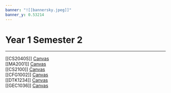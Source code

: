 ```yaml
---
banner: "![[bannersky.jpeg]]"
banner_y: 0.53214
---
```

# Year 1 Semester 2
---

<span class="center-menu">[[CS2040S]]  [Canvas](https://canvas.nus.edu.sg/courses/38526)
<br>[[MA2001]]  [Canvas](https://canvas.nus.edu.sg/courses/36722)
<br>[[CS2100]] [Canvas](https://canvas.nus.edu.sg/courses/38530)
<br>[[CFG1002]] [Canvas](https://canvas.nus.edu.sg/courses/37654)
<br>[[DTK1234]] [Canvas](https://canvas.nus.edu.sg/courses/36576)
<br>[[GEC1036]] [Canvas](https://canvas.nus.edu.sg/courses/37186)
</span>

